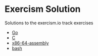 # Exercism Solution
Solutions to the exercism.io track exercises

- [Go]()
- [C]()
- [x86-64-assembly]()
- [bash]()
